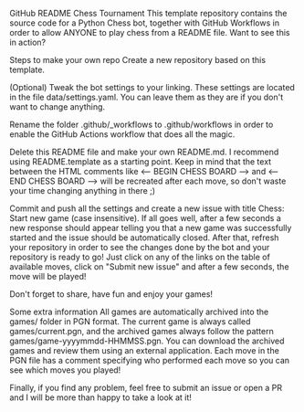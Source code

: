 GitHub README Chess Tournament
This template repository contains the source code for a Python Chess bot, together with GitHub Workflows in order to allow ANYONE to play chess from a README file. Want to see this in action? 

Steps to make your own repo
Create a new repository based on this template.

(Optional) Tweak the bot settings to your linking. These settings are located in the file data/settings.yaml. You can leave them as they are if you don't want to change anything.

Rename the folder .github/_workflows to .github/workflows in order to enable the GitHub Actions workflow that does all the magic.

Delete this README file and make your own README.md. I recommend using README.template as a starting point. Keep in mind that the text between the HTML comments like <-- BEGIN CHESS BOARD --> and <-- END CHESS BOARD --> will be recreated after each move, so don't waste your time changing anything in there ;)

Commit and push all the settings and create a new issue with title Chess: Start new game (case insensitive). If all goes well, after a few seconds a new response should appear telling you that a new game was successfully started and the issue should be automatically closed. After that, refresh your repository in order to see the changes done by the bot and your repository is ready to go! Just click on any of the links on the table of available moves, click on "Submit new issue" and after a few seconds, the move will be played!

Don't forget to share, have fun and enjoy your games!

Some extra information
All games are automatically archived into the games/ folder in PGN format. The current game is always called games/current.pgn, and the archived games always follow the pattern games/game-yyyymmdd-HHMMSS.pgn. You can download the archived games and review them using an external application. Each move in the PGN file has a comment specifying who performed each move so you can see which moves you played!

Finally, if you find any problem, feel free to submit an issue or open a PR and I will be more than happy to take a look at it!
